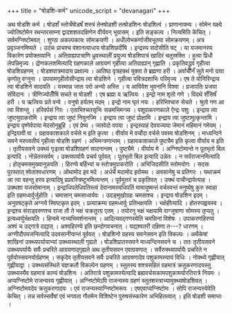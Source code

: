 +++
title = "षोडशि-कर्म"
unicode_script = "devanagari"
+++


अथ षोडशि कर्म । षोडशँ स्तोत्रँषोडषँ शस्त्रं तेनषोडशी तत्षोडशिनः षोडशित्वं । प्राणानायम्य । सोमेन यक्ष्ये ज्योतिष्टोमेन रथन्तरसाम्ना द्वादशशतदक्षिणेन वीर्यवन् भूयासम् । इति सङ्कल्प । नित्यमिति केचित् । सर्वमग्निष्टोमवत् । शुण्ठा अकल्पकायः सोमक्रयणी । अधीलोभकर्णाजीवभूतया सोमक्रयणम् । अत्र प्रवृञ्जनमिष्यते । उदंचः प्राचश्च वंशानत्याधाय षोडशिछदींषि । इन्द्रस्य सदोसीति षट् । या यजमानस्य विकारेण प्रयोक्तव्यानि । अतिग्राह्यपात्राणि ध्रुवस्थालीं प्रयुज्य षोडशिपात्रं खादिरं चतुस्रक्ति । हुत्वा प्रिधौ लेपन्निमृज्य । द्रोणकलशमित्यादि ग्रहणकाले आग्रयणं गृहीत्वा अतिग्राह्यान् गृह्णाति । प्रकृतिवद्ध्रुवं गृहीत्वा षोडशिग्रहणम् । षोडशपात्रमादाय प्रक्षाल्य । आतिष्ठ वृत्रहन्रथं युक्ता ते ब्रह्मणा हरी । अर्वाचीनँ सुते मनो ग्रावा कृणोतु वग्नुना । उपयामगृहीतोसीन्द्राय त्वा षोडशिने । गृहीत्वा पवित्रदशाभिः परिमृज्य । एष ते योनिरिन्द्राय त्वा षोडशिने सादयति । यस्मान्न जातः परो अन्यो अस्ति । य आविवेश भुवनानि विश्वा । प्रजापतिः प्रजया संविदानः । त्रीणिज्योतीँषि सचते स षोडशी । एष ब्रह्मा य ऋत्वियः । इन्द्रो नाम शृतो गणे । विदथे शँसिषँ हरी । य ऋत्वियः प्रते वन्वे । वनुषो हर्यतम् मदम् । इन्द्रो नाम घृतं नयः । हरिभिश्चारु सेचते । श्रुतो गण आ त्वा विशन्तु । हरिवर्पसं गिरः । एताभिश्चतसृभिः सन्नमभिमन्त्र्य । पशूपाकरणकाले ऐन्द्रः पशुः । इन्द्राय त्वा जुष्टमुपाकरोमि । इन्द्राय त्वा जुष्टं नियुनज्मि । इन्द्राय त्वा जुष्टं प्रोक्षामि । इन्द्राय त्वा जुष्टामुत्कृन्तामि । इन्द्राय वृष्णेर्वपाया मेदसोनुब्रूहि । एवं प्रेष्य । जतवेदो वपया । इन्द्रस्याहं देवयज्यया जेमानं महिमानं गमेयम् । इन्द्रियावी वा । ग्रहावकाशकाले वर्चसे म इति कृत्वा । वीर्याय मे वर्चोदा वर्चसे पवस्व षोडशिनम् । माध्यन्दिने सवने मरुत्वतीयं गृहीत्वा षोडशि ग्रहणं । अभिमन्त्रणान्तम् । ग्रहावकाशकाले पुष्ट्यैम इति कृत्वा वीर्याय म इति । तृतीयसवने उक्थ्यं गृःइत्वा षोडशिग्रहणं सादनान्तम् । पुष्ट्यैमे । वीर्याय मे । अग्निष्टोमान्ते न पूतभृतो बिल इत्यादि । नोन्नेतस्सर्वम् । उक्त्यपर्यायैः प्रचर्य पूर्ववत् । पूतभृतो बिल इत्यादि उन्नेतः । न सर्वंराजानमित्यादि । होतृचमसमुख्यानुन्नयति । हिरण्ये बर्हिभ्यां च स्तोत्रमुपाकरोति । अभिजिदसीति स्तोमयोगः । सदसः पुरस्तात् श्वेताश्वधारणम् । ओथामोद इव मदे । अर्धर्चे मदामोद इवोमथ । अवसानेषु च प्रतिगरः । यथाक्रमं आ त्वा वहन्तु हरय इत्यादिषु प्रप्रवस्त्रिष्टुभमित्यन्तम् । पूर्वमुत्तरं च प्रकृतिवत् । उक्थं वाचीन्द्रायेत्याह । उक्थशा यजसोमानाम् । इन्द्राधिपतेधिपतिस्त्वं देवानामस्यधिपतिं मामायुष्मन्तं वर्चस्वन्तं मनुष्येषु कुरु स्वाहा इति ग्रहमध्वर्युर्जुहोति । चमासान् चमसाध्वर्यवः । उदङ्मुखोग्रहः चमसाश्च । इन्द्राय षोडशिन इदम् । अनुवषट्कृते अग्नये स्विष्टकृत इदम् । प्रत्याक्रम्य ग्रहमध्वर्युः प्रतिभक्षयति । भक्षेहीत्यादि । होतरुपह्वयस्व । इन्द्रश्च संराड्वरुणश्च राजा तौ ते भक्षं चक्रतुरग्र एतम् । तयोरनु भक्षं भक्षयामि वाग्जुषाणा सोमस्य तृप्यतु । इत्यध्वर्युर्भक्षयति । हिन्वमे नाभ्यभिमर्शनान्तम् । आदित्यवद्गणस्येति चमसिनां विशेषः । उपाकरणहिरण्यं अश्वं च उद्गात्रे दद्यात् । अश्वहिरण्ये इति छन्दोगवचनात् । यद्यश्वतरी दक्षिणा त---? धारणम् । अग्णीदौपयजनित्यादि उदवसानीयान्तं पूर्ववत् । षोडशिनो ग्रहस्य सवनेसवन इति विकल्पः । अथैकेषां शाखिनां उक्थ्यपर्यायाभ्यां उक्थ्यस्थाली गृह्यते । षोडशिप्रातस्सवने माध्यन्दिनसवने च । ततः तृतीयसवने उक्थ्यपर्यायैः सर्वैः प्रचरिते आग्रयणाद्गृह्यते अथ तृतीयसवन एवाग्रयणात् । सर्वैरुक्थ्यपर्यायैः प्रचरिते न पूर्वयोस्सवनयोर्ग्रहणम् । सकृदेव तृतीयसवने सर्वैः प्रचरिते आग्रयणादेव पशुकामस्यायं विधिः । नोक्थ्ये गृह्णीयात् गृह्णीयाद्वा । उक्थ्यसंस्थिते यज्ञक्रतौ विकल्पेन ग्रहणम् । स्तुतस्य शश्त्रसहितं ग्रहमात्रं क्रतुकरणादयस्तु उक्थ्यस्यैव ग्रहमात्रं काम्यं षोडशिनः । अतिरात्रे पशुकामस्येत्यादि ब्रह्मवर्चसकामपशुकामयोरतिरात्रे नियमः । अप्यग्निष्टोमे राजन्यस्य गृह्णीयात् । अग्निष्टोमेऽपि राजन्यस्य ग्रहणं स्तुतशस्त्राभ्यामुक्थ्यषोडशिवत् । अग्निष्टोमवदेव क्रतुकरणादयः । एवं राजन्यस्याग्निष्टोमरूपः । एषएवाप्यग्निष्टोमः । सोपि राजन्यस्येवेति केचित् । तन्न सर्वस्सर्वेषां एवं भगवता गौतमेन विशिष्टेन पुरुषसंस्कारेण अभिहितत्वात् । इति षोडशी समाप्तः ।